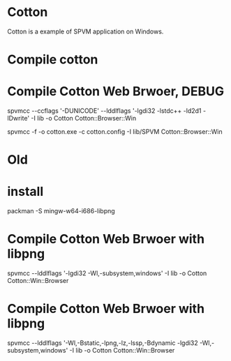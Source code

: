 # Cotton

Cotton is a example of SPVM application on Windows.

# Compile cotton

  # Compile Cotton Web Brwoer, DEBUG
  spvmcc --ccflags '-DUNICODE' --lddlflags '-lgdi32 -lstdc++ -ld2d1 -lDwrite' -I lib -o Cotton Cotton::Browser::Win

  spvmcc -f -o cotton.exe -c cotton.config -I lib/SPVM Cotton::Browser::Win

# Old

  # install
  packman -S mingw-w64-i686-libpng

  # Compile Cotton Web Brwoer with libpng
  spvmcc --lddlflags '-lgdi32 -Wl,-subsystem,windows' -I lib -o Cotton Cotton::Win::Browser
  
  # Compile Cotton Web Brwoer with libpng
  spvmcc --lddlflags '-Wl,-Bstatic,-lpng,-lz,-lssp,-Bdynamic -lgdi32 -Wl,-subsystem,windows' -I lib -o Cotton Cotton::Win::Browser
